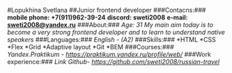 #Lopukhina Svetlana
##Junior frontend developer
###Contacns:###
**mobile phone: +7(911)962-39-24**
**discord: sweti2008**
**e-mail: sweti2008@yandex.ru**
###About:###
*Age: 31*
*My main aim today is to become a very strong frontend developer and to learn to understand native speakers*
###Languages:###
*English - (A2)*
###Skills:###
*HTML
*CSS
    *Flex
    *Grid
    *Adaptive layout
*Git
*BEM
###Courses:###
*Yandex.Praktikum - https://praktikum.yandex.ru/profile/web/*
###Work experience:###
*Link Github- https://github.com/sweti2008/russian-travel*